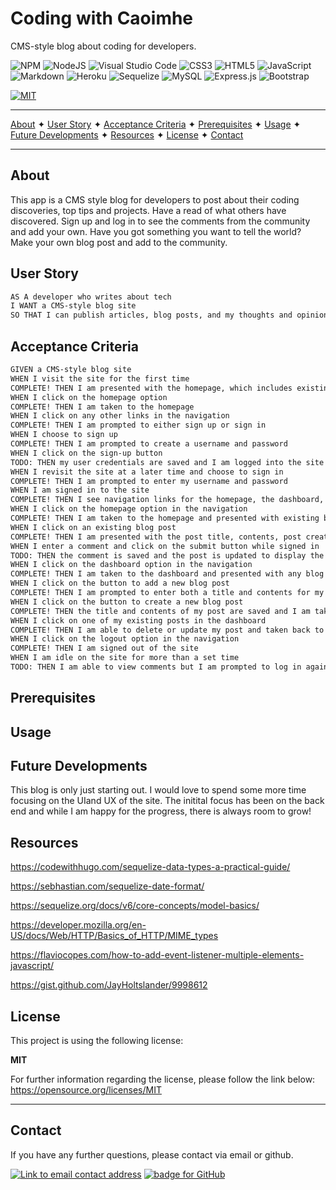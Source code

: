 # Coding with Caoimhe
CMS-style blog about coding for developers.


![NPM](https://img.shields.io/badge/NPM-%23000000.svg?style=for-the-badge&logo=npm&logoColor=white) ![NodeJS](https://img.shields.io/badge/node.js-6DA55F?style=for-the-badge&logo=node.js&logoColor=white) ![Visual Studio Code](https://img.shields.io/badge/Visual%20Studio%20Code-0078d7.svg?style=for-the-badge&logo=visual-studio-code&logoColor=white)   ![CSS3](https://img.shields.io/badge/css3-%231572B6.svg?style=for-the-badge&logo=css3&logoColor=white)  ![HTML5](https://img.shields.io/badge/html5-%23E34F26.svg?style=for-the-badge&logo=html5&logoColor=white)   ![JavaScript](https://img.shields.io/badge/javascript-%23323330.svg?style=for-the-badge&logo=javascript&logoColor=%23F7DF1E)   ![Markdown](https://img.shields.io/badge/markdown-%23000000.svg?style=for-the-badge&logo=markdown&logoColor=white)   ![Heroku](https://img.shields.io/badge/heroku-%23430098.svg?style=for-the-badge&logo=heroku&logoColor=white)   ![Sequelize](https://img.shields.io/badge/Sequelize-52B0E7?style=for-the-badge&logo=Sequelize&logoColor=white)   ![MySQL](https://img.shields.io/badge/mysql-%2300f.svg?style=for-the-badge&logo=mysql&logoColor=white)  ![Express.js](https://img.shields.io/badge/express.js-%23404d59.svg?style=for-the-badge&logo=express&logoColor=%2361DAFB)   ![Bootstrap](https://img.shields.io/badge/bootstrap-%23563D7C.svg?style=for-the-badge&logo=bootstrap&logoColor=white)

[![MIT](https://img.shields.io/badge/License-MIT-yellow?style=for-the-badge)](https://opensource.org/licenses/MIT)

----------------------------------------------------------------

[About](#about)  ✦  [User Story](#user-story)  ✦  [Acceptance Criteria](#acceptance-criteria)  ✦  [Prerequisites](#prerequisites)  ✦  [Usage](#usage)  ✦  [Future Developments](#future-developments)  ✦  [Resources](#resources)  ✦  [License](#license)  ✦  [Contact](#contact)

----------------------------------------------------------------

## About
This app is a CMS style blog for developers to post about their coding discoveries, top tips and projects. Have a read of what others have discovered. Sign up and log in to see the comments from the community and add your own. Have you got something you want to tell the world? Make your own blog post and add to the community.

## User Story
```md
AS A developer who writes about tech
I WANT a CMS-style blog site
SO THAT I can publish articles, blog posts, and my thoughts and opinions
```

## Acceptance Criteria
```md
GIVEN a CMS-style blog site
WHEN I visit the site for the first time
COMPLETE! THEN I am presented with the homepage, which includes existing blog posts if any have been posted; navigation links for the homepage and the dashboard; and the option to log in
WHEN I click on the homepage option
COMPLETE! THEN I am taken to the homepage
WHEN I click on any other links in the navigation
COMPLETE! THEN I am prompted to either sign up or sign in
WHEN I choose to sign up
COMPLETE! THEN I am prompted to create a username and password
WHEN I click on the sign-up button
TODO: THEN my user credentials are saved and I am logged into the site FIXME: [needs to refresh to dashboard/homepage]
WHEN I revisit the site at a later time and choose to sign in
COMPLETE! THEN I am prompted to enter my username and password
WHEN I am signed in to the site
COMPLETE! THEN I see navigation links for the homepage, the dashboard, and the option to log out
WHEN I click on the homepage option in the navigation
COMPLETE! THEN I am taken to the homepage and presented with existing blog posts that include the post title and the date created
WHEN I click on an existing blog post
COMPLETE! THEN I am presented with the post title, contents, post creator’s username, and date created for that post and have the option to leave a comment
WHEN I enter a comment and click on the submit button while signed in
TODO: THEN the comment is saved and the post is updated to display the comment, the comment creator’s username, and the date created
WHEN I click on the dashboard option in the navigation
COMPLETE! THEN I am taken to the dashboard and presented with any blog posts I have already created and the option to add a new blog post
WHEN I click on the button to add a new blog post
COMPLETE! THEN I am prompted to enter both a title and contents for my blog post
WHEN I click on the button to create a new blog post
COMPLETE! THEN the title and contents of my post are saved and I am taken back to an updated dashboard with my new blog post
WHEN I click on one of my existing posts in the dashboard
COMPLETE! THEN I am able to delete or update my post and taken back to an updated dashboard
WHEN I click on the logout option in the navigation
COMPLETE! THEN I am signed out of the site
WHEN I am idle on the site for more than a set time
TODO: THEN I am able to view comments but I am prompted to log in again before I can add, update, or delete comments
```


## Prerequisites



## Usage


## Future Developments
This blog is only just starting out. I would love to spend some more time focusing on the UIand UX of the site. The initital focus has been on the back end and while I am happy for the progress, there is always room to grow!


## Resources
https://codewithhugo.com/sequelize-data-types-a-practical-guide/

https://sebhastian.com/sequelize-date-format/

https://sequelize.org/docs/v6/core-concepts/model-basics/

https://developer.mozilla.org/en-US/docs/Web/HTTP/Basics_of_HTTP/MIME_types

https://flaviocopes.com/how-to-add-event-listener-multiple-elements-javascript/

https://gist.github.com/JayHoltslander/9998612



## License
This project is using the following license:

**MIT**

For further information regarding the license, please follow the link below:
 https://opensource.org/licenses/MIT

----------------------------------------------------------------

## Contact 
If you have any further questions, please contact via email or github.

<a href="mailto:caoimhejyoti@gmail.com"><img alt="Link to email contact address" src="https://img.shields.io/badge/email-D14836?style=for-the-badge" target="_blank" /></a>  <a href="https://github.com/caoimhejyoti"><img alt="badge for GitHub" src="https://img.shields.io/badge/github-%23121011.svg?style=for-the-badge&logo=github&logoColor=white" target="_blank" /></a>